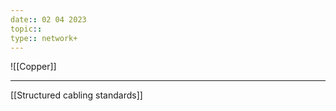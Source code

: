 ```yaml
---
date:: 02 04 2023
topic:: 
type:: network+
---
```

![[Copper]]

---
[[Structured cabling standards]]